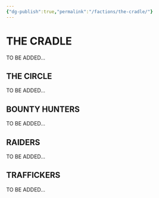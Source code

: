 ```yaml
---
{"dg-publish":true,"permalink":"/factions/the-cradle/"}
---
```


# THE CRADLE

TO BE ADDED…

## THE CIRCLE

TO BE ADDED…

## BOUNTY HUNTERS

TO BE ADDED…

## RAIDERS

TO BE ADDED…

## TRAFFICKERS

TO BE ADDED…

